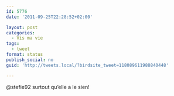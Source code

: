 ```yaml
---
id: 5776
date: '2011-09-25T22:28:52+02:00'

layout: post
categories:
  - Vis ma vie
tags:
  - tweet
format: status
publish_social: no
guid: 'http://tweets.local/?birdsite_tweet=118089611988840448'

---
```


@stefie92 surtout qu’elle a le sien!